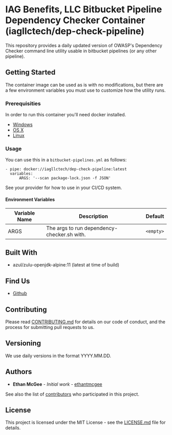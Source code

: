 # IAG Benefits, LLC Bitbucket Pipeline Dependency Checker Container (iagllctech/dep-check-pipeline)

This repository provides a daily updated version of OWASP's Dependency Checker command line utility usable in bitbucket pipelines (or any other pipeline).

## Getting Started

The container image can be used as is with no modifications, but there are a few environment variables you must use to customize how the utility runs.

### Prerequisities

In order to run this container you'll need docker installed.

* [Windows](https://docs.docker.com/windows/started)
* [OS X](https://docs.docker.com/mac/started/)
* [Linux](https://docs.docker.com/linux/started/)

### Usage

You can use this in a `bitbucket-pipelines.yml` as follows:

```
- pipe: docker://iagllctech/dep-check-pipeline:latest
  variables:
      ARGS: '--scan package-lock.json -f JSON'
```

See your provider for how to use in your CI/CD system.

#### Environment Variables

| Variable Name | Description | Default |
| --- | --- | --- |
| ARGS | The args to run dependency-checker.sh with. | `<empty>` |

## Built With

* azul/zulu-openjdk-alpine:11 (latest at time of build)

## Find Us

* [Github](https://github.com/iagtech/dep-check)

## Contributing

Please read [CONTRIBUTING.md](https://github.com/iagtech/dep-check/blob/master/CONTRIBUTING.md) for details on our code of conduct, and the process for submitting pull requests to us.

## Versioning

We use daily versions in the format YYYY.MM.DD.

## Authors

* **Ethan McGee** - *Initial work* - [ethantmcgee](https://github.com/ethantmcgee)

See also the list of [contributors](https://github.com/iagtech/dep-check/contributors) who participated in this project.

## License

This project is licensed under the MIT License - see the [LICENSE.md](https://github.com/iagtech/dep-check/blob/main/LICENSE.md) file for details.
